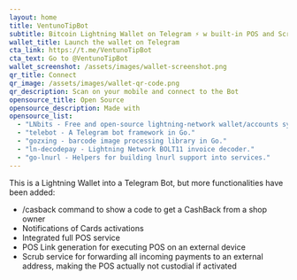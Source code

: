 ```yaml
---
layout: home
title: VentunoTipBot
subtitle: Bitcoin Lightning Wallet on Telegram ⚡️ w built-in POS and Scrub.
wallet_title: Launch the wallet on Telegram
cta_link: https://t.me/VentunoTipBot
cta_text: Go to @VentunoTipBot
wallet_screenshot: /assets/images/wallet-screenshot.png
qr_title: Connect
qr_image: /assets/images/wallet-qr-code.png
qr_description: Scan on your mobile and connect to the Bot
opensource_title: Open Source
opensource_description: Made with
opensource_list:
  - "LNbits - Free and open-source lightning-network wallet/accounts system."
  - "telebot - A Telegram bot framework in Go."
  - "gozxing - barcode image processing library in Go."
  - "ln-decodepay - Lightning Network BOLT11 invoice decoder."
  - "go-lnurl - Helpers for building lnurl support into services."
---
```


This is a Lightning Wallet into a Telegram Bot, but more functionalities have been added:

- /casback command to show a code to get a CashBack from a shop owner
- Notifications of Cards activations
- Integrated full POS service
- POS Link generation for executing POS on an external device
- Scrub service for forwarding all incoming payments to an external address, making the POS actually not custodial if activated

